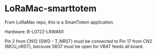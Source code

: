 # LoRaMac-smarttotem
From LoRaMac repo, this is a SmartTotem application.

Hardware: B-L072Z-LRWAN1

Pin 2 from CN12 (SWD - T_NRST) must be connected to Pin 17 from CN2 (MCU_nRST), becouse SB37 must be open for VBAT feeds all board.
